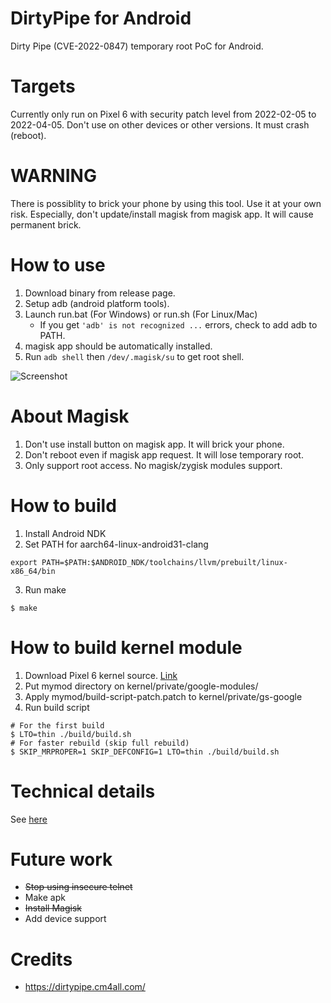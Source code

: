 # DirtyPipe for Android
Dirty Pipe (CVE-2022-0847) temporary root PoC for Android.

# Targets
Currently only run on Pixel 6 with security patch level from 2022-02-05 to 2022-04-05.
Don't use on other devices or other versions. It must crash (reboot).

# WARNING
There is possiblity to brick your phone by using this tool. Use it at your own risk.
Especially, don't update/install magisk from magisk app. It will cause permanent brick.

# How to use
1. Download binary from release page.
2. Setup adb (android platform tools).
3. Launch run.bat (For Windows) or run.sh (For Linux/Mac)
    - If you get `'adb' is not recognized ...` errors, check to add adb to PATH.
4. magisk app should be automatically installed.
4. Run `adb shell` then `/dev/.magisk/su` to get root shell.

![Screenshot](/screenshot1.png)

# About Magisk
1. Don't use install button on magisk app. It will brick your phone.
2. Don't reboot even if magisk app request. It will lose temporary root.
3. Only support root access. No magisk/zygisk modules support.

# How to build
1. Install Android NDK
2. Set PATH for aarch64-linux-android31-clang
```
export PATH=$PATH:$ANDROID_NDK/toolchains/llvm/prebuilt/linux-x86_64/bin
```
3. Run make
```
$ make
```

# How to build kernel module
1. Download Pixel 6 kernel source. [Link](https://source.android.com/setup/build/building-kernels)
2. Put mymod directory on kernel/private/google-modules/
3. Apply mymod/build-script-patch.patch to kernel/private/gs-google
4. Run build script

```
# For the first build
$ LTO=thin ./build/build.sh
# For faster rebuild (skip full rebuild)
$ SKIP_MRPROPER=1 SKIP_DEFCONFIG=1 LTO=thin ./build/build.sh
```

# Technical details
See [here](TECHNICAL-DETAILS.md)

# Future work
- ~~Stop using insecure telnet~~
- Make apk
- ~~Install Magisk~~
- Add device support

# Credits
- https://dirtypipe.cm4all.com/

